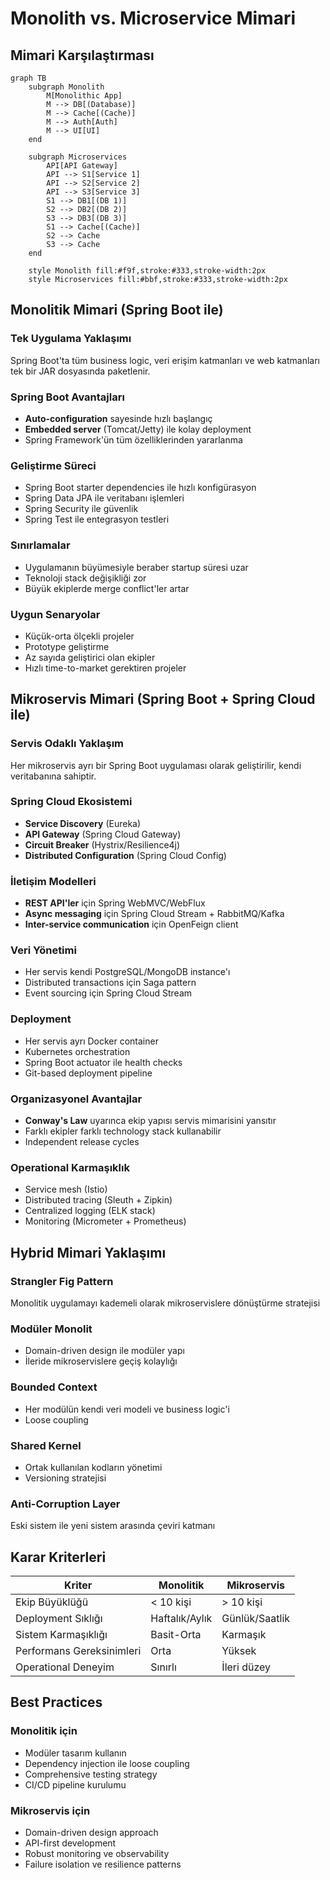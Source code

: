 # Monolith vs. Microservice Mimari

## Mimari Karşılaştırması

```mermaid
graph TB
    subgraph Monolith
        M[Monolithic App]
        M --> DB[(Database)]
        M --> Cache[(Cache)]
        M --> Auth[Auth]
        M --> UI[UI]
    end

    subgraph Microservices
        API[API Gateway]
        API --> S1[Service 1]
        API --> S2[Service 2]
        API --> S3[Service 3]
        S1 --> DB1[(DB 1)]
        S2 --> DB2[(DB 2)]
        S3 --> DB3[(DB 3)]
        S1 --> Cache[(Cache)]
        S2 --> Cache
        S3 --> Cache
    end

    style Monolith fill:#f9f,stroke:#333,stroke-width:2px
    style Microservices fill:#bbf,stroke:#333,stroke-width:2px
```

## Monolitik Mimari (Spring Boot ile)

### Tek Uygulama Yaklaşımı
Spring Boot'ta tüm business logic, veri erişim katmanları ve web katmanları tek bir JAR dosyasında paketlenir.

### Spring Boot Avantajları
- **Auto-configuration** sayesinde hızlı başlangıç
- **Embedded server** (Tomcat/Jetty) ile kolay deployment
- Spring Framework'ün tüm özelliklerinden yararlanma

### Geliştirme Süreci
- Spring Boot starter dependencies ile hızlı konfigürasyon
- Spring Data JPA ile veritabanı işlemleri
- Spring Security ile güvenlik
- Spring Test ile entegrasyon testleri

### Sınırlamalar
- Uygulamanın büyümesiyle beraber startup süresi uzar
- Teknoloji stack değişikliği zor
- Büyük ekiplerde merge conflict'ler artar

### Uygun Senaryolar
- Küçük-orta ölçekli projeler
- Prototype geliştirme
- Az sayıda geliştirici olan ekipler
- Hızlı time-to-market gerektiren projeler

## Mikroservis Mimari (Spring Boot + Spring Cloud ile)

### Servis Odaklı Yaklaşım
Her mikroservis ayrı bir Spring Boot uygulaması olarak geliştirilir, kendi veritabanına sahiptir.

### Spring Cloud Ekosistemi
- **Service Discovery** (Eureka)
- **API Gateway** (Spring Cloud Gateway)
- **Circuit Breaker** (Hystrix/Resilience4j)
- **Distributed Configuration** (Spring Cloud Config)

### İletişim Modelleri
- **REST API'ler** için Spring WebMVC/WebFlux
- **Async messaging** için Spring Cloud Stream + RabbitMQ/Kafka
- **Inter-service communication** için OpenFeign client

### Veri Yönetimi
- Her servis kendi PostgreSQL/MongoDB instance'ı
- Distributed transactions için Saga pattern
- Event sourcing için Spring Cloud Stream

### Deployment
- Her servis ayrı Docker container
- Kubernetes orchestration
- Spring Boot actuator ile health checks
- Git-based deployment pipeline

### Organizasyonel Avantajlar
- **Conway's Law** uyarınca ekip yapısı servis mimarisini yansıtır
- Farklı ekipler farklı technology stack kullanabilir
- Independent release cycles

### Operational Karmaşıklık
- Service mesh (Istio)
- Distributed tracing (Sleuth + Zipkin)
- Centralized logging (ELK stack)
- Monitoring (Micrometer + Prometheus)

## Hybrid Mimari Yaklaşımı

### Strangler Fig Pattern
Monolitik uygulamayı kademeli olarak mikroservislere dönüştürme stratejisi

### Modüler Monolit
- Domain-driven design ile modüler yapı
- İleride mikroservislere geçiş kolaylığı

### Bounded Context
- Her modülün kendi veri modeli ve business logic'i
- Loose coupling

### Shared Kernel
- Ortak kullanılan kodların yönetimi
- Versioning stratejisi

### Anti-Corruption Layer
Eski sistem ile yeni sistem arasında çeviri katmanı

## Karar Kriterleri

| Kriter | Monolitik | Mikroservis |
|--------|-----------|-------------|
| Ekip Büyüklüğü | < 10 kişi | > 10 kişi |
| Deployment Sıklığı | Haftalık/Aylık | Günlük/Saatlik |
| Sistem Karmaşıklığı | Basit-Orta | Karmaşık |
| Performans Gereksinimleri | Orta | Yüksek |
| Operational Deneyim | Sınırlı | İleri düzey |

## Best Practices

### Monolitik için
- Modüler tasarım kullanın
- Dependency injection ile loose coupling
- Comprehensive testing strategy
- CI/CD pipeline kurulumu

### Mikroservis için
- Domain-driven design approach
- API-first development
- Robust monitoring ve observability
- Failure isolation ve resilience patterns
